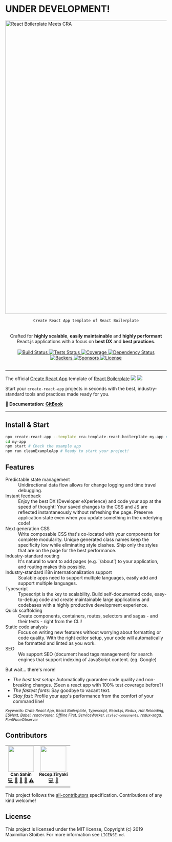 # UNDER DEVELOPMENT!

<img width="914" alt="React Boilerplate Meets CRA" src="https://user-images.githubusercontent.com/3495307/79694949-7b098b00-827c-11ea-8f8b-cb4b9e673b5c.png" align="center">
<br />

<div align="center">

```html
Create React App template of React Boilerplate
```

</div>
<br />
<div align="center">Crafted for <strong>highly scalable</strong>, <strong>easily maintainable</strong> and <strong>highly performant</strong> React.js applications with a focus on <strong>best DX</strong> and <strong>best practices</strong>.</div>

<br />

<div align="center">
  <a href="https://github.com/Can-Sahin/cra-template-react-boilerplate/actions?query=workflow%3Abuild">
    <img src="https://github.com/Can-Sahin/cra-template-react-boilerplate/workflows/build/badge.svg" alt="Build Status" />
  </a>
  <a href="https://github.com/Can-Sahin/cra-template-react-boilerplate/actions?query=workflow%3Atests">
    <img src="https://github.com/Can-Sahin/cra-template-react-boilerplate/workflows/tests/badge.svg" alt="Tests Status" />
  </a>
  <a href="https://coveralls.io/github/Can-Sahin/cra-template-react-boilerplate">
    <img src="https://coveralls.io/repos/github/Can-Sahin/cra-template-react-boilerplate/badge.svg" alt="Coverage" />
  </a>
  <a href="https://david-dm.org/can-sahin/cra-template-react-boilerplate">
    <img src="https://david-dm.org/can-sahin/cra-template-react-boilerplate.svg" alt="Dependency Status" />
  </a>
</a>
</div>
<div align="center">
  <a href="https://opencollective.com/react-boilerplate">
    <img src="https://opencollective.com/react-boilerplate/backers/badge.svg" alt="Backers" />
  </a>
  <a href="https://opencollective.com/react-boilerplate/">
    <img src="https://opencollective.com/react-boilerplate/sponsors/badge.svg" alt="Sponsors" />
  </a>
  <a href="">
    <img src="https://img.shields.io/github/license/can-sahin/cra-template-react-boilerplate" alt="License" />
  </a>
</div>

<br />

---

The official [Create React App](https://github.com/facebook/create-react-app) template of [React Boilerplate](https://github.com/react-boilerplate/react-boilerplate)
![](https://img.shields.io/github/stars/react-boilerplate/react-boilerplate?style=flat)
![](https://img.shields.io/github/contributors/react-boilerplate/react-boilerplate)

Start your `create-react-app` projects in seconds with the best, industry-standard tools and practices made ready for you.

**📝 Documentation: [GitBook](https://cansahin.gitbook.io/cra-template-react-boilerplate/)**

---

## Install & Start

```sh
npx create-react-app --template cra-template-react-boilerplate my-app # Create React App with the template
cd my-app
npm start # Check the example app
npm run cleanExampleApp # Ready to start your project!
```

## Features

<dl>

  <dt>Predictable state management</dt>
  <dd>Unidirectional data flow allows for change logging and time travel debugging.</dd>

  <dt>Instant feedback</dt>
  <dd>Enjoy the best DX (Developer eXperience) and code your app at the speed of thought! Your saved changes to the CSS and JS are reflected instantaneously without refreshing the page. Preserve application state even when you update something in the underlying code!</dd>

  <dt>Next generation CSS</dt>
  <dd>Write composable CSS that's co-located with your components for complete modularity. Unique generated class names keep the specificity low while eliminating style clashes. Ship only the styles that are on the page for the best performance.</dd>

  <dt>Industry-standard routing</dt>
  <dd>It's natural to want to add pages (e.g. `/about`) to your application, and routing makes this possible.</dd>

  <dt>Industry-standard i18n internationalization support</dt>
  <dd>Scalable apps need to support multiple languages, easily add and support multiple languages.</dd>

  <dt>Typescript</dt>
  <dd>Typescript is the key to scalability. Build self-documented code, easy-to-debug code and create maintainable large applications and codebases with a highly productive development experience.</dd>

  <dt>Quick scaffolding</dt>
  <dd>Create components, containers, routes, selectors and sagas - and their tests - right from the CLI!</dd>

  <dt>Static code analysis</dt>
  <dd>Focus on writing new features without worrying about formatting or code quality. With the right editor setup, your code will automatically be formatted and linted as you work.</dd>

  <dt>SEO</dt>
  <dd>We support SEO (document head tags management) for search engines that support indexing of JavaScript content. (eg. Google)</dd>
</dl>

But wait... there's more!

- _The best test setup:_ Automatically guarantee code quality and non-breaking
  changes. (Seen a react app with 100% test coverage before?)
- _The fastest fonts:_ Say goodbye to vacant text.
- _Stay fast_: Profile your app's performance from the comfort of your command
  line!

<sub><i>Keywords: Crate React App, React Boilerplate, Typescript, React.js, Redux, Hot Reloading, ESNext, Babel, react-router, Offline First, ServiceWorker, `styled-components`, redux-saga, FontFaceObserver</i></sub>

## Contributors

<!-- ALL-CONTRIBUTORS-LIST:START - Do not remove or modify this section -->
<!-- prettier-ignore-start -->
<!-- markdownlint-disable -->
<table>
  <tr>
    <td align="center"><a href="https://github.com/Can-Sahin"><img src="https://avatars2.githubusercontent.com/u/33245689" width="80px;" alt=""/><br /><sub><b>Can Sahin</b></sub></a><br /><a href="https://github.com/cra-template-react-boilerplate/cra-template-react-boilerplate/commits?author=Can-Sahin" title="Code">💻</a> <a href="https://github.com/cra-template-react-boilerplate/cra-template-react-boilerplate/commits?author=Can-Sahin" title="Documentation">📖</a> <a href="#ideas-Can-Sahin" title="Ideas, Planning, & Feedback">🤔</a> <a href="https://github.com/cra-template-react-boilerplate/cra-template-react-boilerplate/pulls?q=is%3Apr+reviewed-by%3ACan-Sahin" title="Reviewed Pull Requests">👀</a> <a href="https://github.com/cra-template-react-boilerplate/cra-template-react-boilerplate/commits?author=Can-Sahin" title="Tests">⚠️</a></td>
    <td align="center"><a href="https://github.com/receptiryaki"><img src="https://avatars0.githubusercontent.com/u/3495307" width="80px;" alt=""/><br /><sub><b>Recep Tiryaki</b></sub></a><br /><a href="https://github.com/cra-template-react-boilerplate/cra-template-react-boilerplate/commits?author=receptiryaki" title="Code">💻</a> <a href="#ideas-receptiryaki" title="Ideas, Planning, & Feedback">🤔</a></td>
  </tr>
</table>

<!-- markdownlint-enable -->
<!-- prettier-ignore-end -->

<!-- ALL-CONTRIBUTORS-LIST:END -->

This project follows the [all-contributors](https://github.com/all-contributors/all-contributors) specification. Contributions of any kind welcome!

## License

This project is licensed under the MIT license, Copyright (c) 2019 Maximilian
Stoiber. For more information see `LICENSE.md`.
